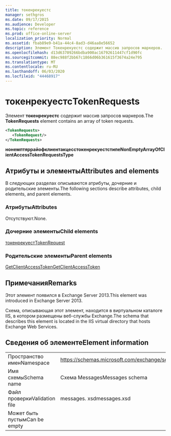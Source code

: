 ```yaml
---
title: токенрекуестс
manager: sethgros
ms.date: 09/17/2015
ms.audience: Developer
ms.topic: reference
ms.prod: office-online-server
localization_priority: Normal
ms.assetid: fbab89e9-b41a-44c4-8ad3-d46aa8e56652
description: Элемент Токенрекуестс содержит массив запросов маркеров.
ms.openlocfilehash: d13d63709266bdba900ac16792611447cf1d90fc
ms.sourcegitcommit: 88ec988f2bb67c1866d06b361615f3674a24e795
ms.translationtype: MT
ms.contentlocale: ru-RU
ms.lasthandoff: 06/03/2020
ms.locfileid: "44468917"
---
```

# <a name="tokenrequests"></a><span data-ttu-id="d471e-103">токенрекуестс</span><span class="sxs-lookup"><span data-stu-id="d471e-103">TokenRequests</span></span>

<span data-ttu-id="d471e-104">Элемент **токенрекуестс** содержит массив запросов маркеров.</span><span class="sxs-lookup"><span data-stu-id="d471e-104">The **TokenRequests** element contains an array of token requests.</span></span> 
  
```XML
<TokenRequests>
   <TokenRequest/>
</TokenRequests>
```

 <span data-ttu-id="d471e-105">**нонемптяррайофклиентакцесстокенрекуестстипе**</span><span class="sxs-lookup"><span data-stu-id="d471e-105">**NonEmptyArrayOfClientAccessTokenRequestsType**</span></span>
## <a name="attributes-and-elements"></a><span data-ttu-id="d471e-106">Атрибуты и элементы</span><span class="sxs-lookup"><span data-stu-id="d471e-106">Attributes and elements</span></span>

<span data-ttu-id="d471e-107">В следующих разделах описываются атрибуты, дочерние и родительские элементы.</span><span class="sxs-lookup"><span data-stu-id="d471e-107">The following sections describe attributes, child elements, and parent elements.</span></span>
  
### <a name="attributes"></a><span data-ttu-id="d471e-108">Атрибуты</span><span class="sxs-lookup"><span data-stu-id="d471e-108">Attributes</span></span>

<span data-ttu-id="d471e-109">Отсутствуют.</span><span class="sxs-lookup"><span data-stu-id="d471e-109">None.</span></span>
  
### <a name="child-elements"></a><span data-ttu-id="d471e-110">Дочерние элементы</span><span class="sxs-lookup"><span data-stu-id="d471e-110">Child elements</span></span>

[<span data-ttu-id="d471e-111">токенрекуест</span><span class="sxs-lookup"><span data-stu-id="d471e-111">TokenRequest</span></span>](tokenrequest.md)
  
### <a name="parent-elements"></a><span data-ttu-id="d471e-112">Родительские элементы</span><span class="sxs-lookup"><span data-stu-id="d471e-112">Parent elements</span></span>

[<span data-ttu-id="d471e-113">GetClientAccessToken</span><span class="sxs-lookup"><span data-stu-id="d471e-113">GetClientAccessToken</span></span>](getclientaccesstoken.md)
  
## <a name="remarks"></a><span data-ttu-id="d471e-114">Примечания</span><span class="sxs-lookup"><span data-stu-id="d471e-114">Remarks</span></span>

<span data-ttu-id="d471e-115">Этот элемент появился в Exchange Server 2013.</span><span class="sxs-lookup"><span data-stu-id="d471e-115">This element was introduced in Exchange Server 2013.</span></span>
  
<span data-ttu-id="d471e-116">Схема, описывающая этот элемент, находится в виртуальном каталоге IIS, в котором размещены веб-службы Exchange.</span><span class="sxs-lookup"><span data-stu-id="d471e-116">The schema that describes this element is located in the IIS virtual directory that hosts Exchange Web Services.</span></span>
  
## <a name="element-information"></a><span data-ttu-id="d471e-117">Сведения об элементе</span><span class="sxs-lookup"><span data-stu-id="d471e-117">Element information</span></span>

|||
|:-----|:-----|
|<span data-ttu-id="d471e-118">Пространство имен</span><span class="sxs-lookup"><span data-stu-id="d471e-118">Namespace</span></span>  <br/> |https://schemas.microsoft.com/exchange/services/2006/messages  <br/> |
|<span data-ttu-id="d471e-119">Имя схемы</span><span class="sxs-lookup"><span data-stu-id="d471e-119">Schema name</span></span>  <br/> |<span data-ttu-id="d471e-120">Схема Messages</span><span class="sxs-lookup"><span data-stu-id="d471e-120">Messages schema</span></span>  <br/> |
|<span data-ttu-id="d471e-121">Файл проверки</span><span class="sxs-lookup"><span data-stu-id="d471e-121">Validation file</span></span>  <br/> |<span data-ttu-id="d471e-122">messages. xsd</span><span class="sxs-lookup"><span data-stu-id="d471e-122">messages.xsd</span></span>  <br/> |
|<span data-ttu-id="d471e-123">Может быть пустым</span><span class="sxs-lookup"><span data-stu-id="d471e-123">Can be empty</span></span>  <br/> ||
   

